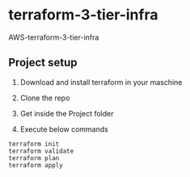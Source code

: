 # terraform-3-tier-infra
AWS-terraform-3-tier-infra


## Project setup

1. Download and install terraform in your maschine

2. Clone the repo

3. Get inside the Project folder

4. Execute below commands 
```
terraform init
terraform validate
terraform plan
terraform apply
```
